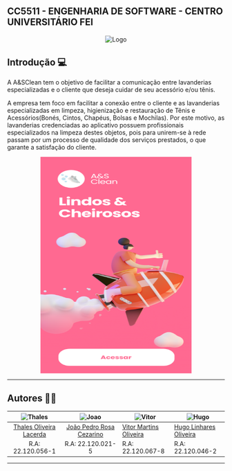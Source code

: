 ## CC5511 - ENGENHARIA DE SOFTWARE - CENTRO UNIVERSITÁRIO FEI

<p align="center">
  <img alt="Logo" align="center" src ="https://github.com/Mazzaro0/AlexaHome_Solutions/blob/main/alexahome%20solution.png/A-SClean/blob/main/image/alexahome solution.png" width="750" height="600"></img>
<p>

<!-- INTRODUCAO -->
## Introdução 💻
  
A A&SClean tem o objetivo de facilitar a comunicação entre lavanderias especializadas e o cliente que deseja cuidar de seu acessório e/ou tênis.

A empresa tem foco em facilitar a conexão entre o cliente e as lavanderias especializadas em limpeza, higienização e restauração de Tênis e Acessórios(Bonés, Cintos, Chapéus, Bolsas e Mochilas). Por este motivo, as lavanderias credenciadas ao aplicativo possuem profissionais especializados na limpeza destes objetos, pois para unirem-se à rede passam por um processo de qualidade dos serviços prestados, o que garante a satisfação do cliente.

<p align="center">
  <img alt="Proto" align="center" src ="https://github.com/MuriloGomesMunhoz/A-SClean/blob/main/image/prototype.png" width="350" height="500"></img>
<p>

***

<!-- AAUTORES -->
## Autores 👨‍💻
| <img src="https://avatars.githubusercontent.com/u/63318165?v=4" alt="Thales" width="150"/> | <img src="https://avatars.githubusercontent.com/u/69048604?v=4" alt="Joao" width="150"/> | <img src="https://avatars.githubusercontent.com/u/65295232?v=4" alt="Vitor" width="150"/> | <img src="https://avatars.githubusercontent.com/u/72151253?v=4" alt="Hugo" width="150"/> |
|:-------------------------------------------------------------------------------------------:|:-------------------------------------------------------------------------------------------:|---------------------------------------------------------------------------------------------|--------------------------------------------------------------------------------------------|
| [Thales Oliveira Lacerda](https://github.com/LacThales)                                 | [João Pedro Rosa Cezarino](https://github.com/akajhon)                                      | [Vitor Martins Oliveira](https://github.com/vihmar)                                         | [Hugo Linhares Oliveira](https://github.com/hugolinhareso)                                       |
| R.A: 22.120.056-1                                                                          | R.A: 22.120.021-5                                                                           | R.A: 22.120.067-8                                                                           | R.A: 22.120.046-2                                                                          |
***
